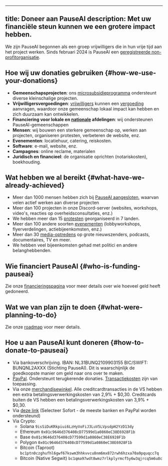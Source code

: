 

---
title: Doneer aan PauseAI
description: Met uw financiële steun kunnen we een grotere impact hebben.
---
<script>
    import Donate from '$lib/components/Donate.svelte'
</script>

We zijn PauseAI begonnen als een groep vrijwilligers die in hun vrije tijd aan het project werken.
Sinds februari 2024 is PauseAI een [geregistreerde non-profitorganisatie](/legal).

<Donate />

## Hoe wij uw donaties gebruiken {#how-we-use-your-donations}

- **Gemeenschapsprojecten**: ons [microsubsidieprogramma](/microgrants) ondersteunt diverse kleinschalige projecten.
- **Vrijwilligersvergoedingen**: [vrijwilligers](/people) kunnen een [vergoeding](/volunteer-stipends) aanvragen, waardoor onze gemeenschap lokaal impact kan hebben en zich duurzaam kan ontwikkelen.
- **Financiering voor lokale en [nationale](/national-groups) afdelingen**: wij ondersteunen PauseAI-gemeenschappen
- **Mensen**: wij bouwen een sterkere gemeenschap op, werken aan projecten, organiseren protesten, verbeteren de website, enz.
- **Evenementen**: locatiehuur, catering, reiskosten.
- **Software**: e-mail, website, enz.
- **Campagnes**: online reclame, materialen
- **Juridisch en financieel**: de organisatie oprichten (notariskosten), boekhouding.

## Wat hebben we al bereikt {#what-have-we-already-achieved}

- Meer dan 1000 mensen hebben zich bij [PauseAI aangesloten](/join), waarvan velen actief werken aan diverse projecten
- Meer dan 100 projecten in onze Discord-server (websites, workshops, video's, reacties op overheidsconsultaties, enz.)
- We hebben meer dan 15 [protesten](/protests) georganiseerd in 7 landen.
- Meer dan 100 andere soorten [evenementen](/events) (lobbyworkshops, flyerverdelingen, actiebijeenkomsten, enz.)
- Meer dan 30 [media-optredens](/press) op grote nieuwszenders, podcasts, documentaires, TV en meer.
- We hebben veel bijeenkomsten gehad met politici en andere belanghebbenden.

## Wie financiert PauseAI {#who-is-funding-pauseai}

Zie onze [financieringspagina](/funding) voor meer details over wie hoeveel geld heeft gedoneerd.

## Wat we van plan zijn te doen {#what-were-planning-to-do}

Zie onze [roadmap](/roadmap) voor meer details.

## Hoe u aan PauseAI kunt doneren {#how-to-donate-to-pauseai}

- Via bankoverschrijving. IBAN: NL31BUNQ2109903155 BIC/SWIFT: BUNQNL2AXXX (Stichting PauseAI). Dit is waarschijnlijk de goedkoopste manier om geld naar ons over te maken.
- [PayPal](https://www.paypal.com/donate/?hosted_button_id=4TWZXY62EM5VE). Ondersteunt terugkerende donaties. [Transactiekosten](https://www.paypal.com/webapps/mpp/merchant-fees) zijn van toepassing.
- Via onze [merchandisewinkel](https://pauseai-shop.fourthwall.com/). Alle creditcardtransacties in de VS hebben een extra betalingsverwerkingskosten van 2,9% + $0,30. Creditcards buiten de VS hebben een betalingsverwerkingskosten van 3,9% + $0,30.
- Via [deze link](https://bunq.me/pauseai) (Selecteer Sofort - de meeste banken en PayPal worden ondersteund)
- Via Crypto:
  - Solana `9isSiDuKRkpiui6LzHyVoFiJ3LuV5LVpsdpH2YzD13dy`
  - Ethereum `0x01c9646d376408cD77599d1a0860eC38E6928F1b`
  - Base `0x01c9646d376408cD77599d1a0860eC38E6928F1b`
  - Polygon `0x01c9646d376408cD77599d1a0860eC38E6928F1b`
  - Bitcoin (Taproot) `bc1ptn0czghufhl6gwf67kswm3hhkvvcu8nm6mx872rwh6hzxa70a9pquqcc7q`
  - Bitcoin (Native Segwit) `bc1qma97wdt8wmz7rlkplyrmcf5y6w3qjrcq5m6u8c`